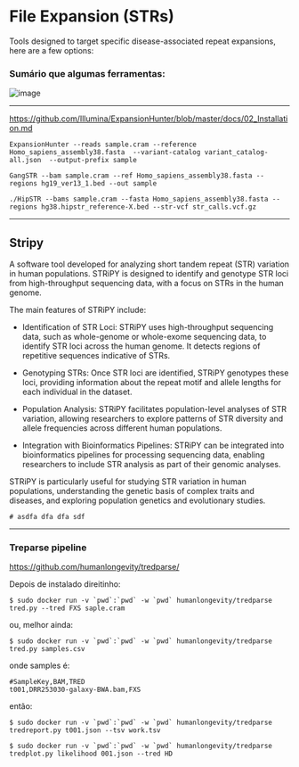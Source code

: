 # File Expansion (STRs)

Tools designed to target specific disease-associated repeat expansions, here are a few options:

### Sumário que algumas ferramentas:

![image](https://github.com/vergani/BioInfo/assets/35334365/8a43286d-6dac-4264-9578-6f2d746e8041)

---

https://github.com/Illumina/ExpansionHunter/blob/master/docs/02_Installation.md

```
ExpansionHunter --reads sample.cram --reference Homo_sapiens_assembly38.fasta  --variant-catalog variant_catalog-all.json  --output-prefix sample
```
```
GangSTR --bam sample.cram --ref Homo_sapiens_assembly38.fasta --regions hg19_ver13_1.bed --out sample
```
```
./HipSTR --bams sample.cram --fasta Homo_sapiens_assembly38.fasta --regions hg38.hipstr_reference-X.bed --str-vcf str_calls.vcf.gz
```

---

## Stripy
A software tool developed for analyzing short tandem repeat (STR) variation in human populations. STRiPY is designed to identify and genotype STR loci from high-throughput sequencing data, with a focus on STRs in the human genome.

The main features of STRiPY include:

- Identification of STR Loci: STRiPY uses high-throughput sequencing data, such as whole-genome or whole-exome sequencing data, to identify STR loci across the human genome. It detects regions of repetitive sequences indicative of STRs.

- Genotyping STRs: Once STR loci are identified, STRiPY genotypes these loci, providing information about the repeat motif and allele lengths for each individual in the dataset.

- Population Analysis: STRiPY facilitates population-level analyses of STR variation, allowing researchers to explore patterns of STR diversity and allele frequencies across different human populations.

- Integration with Bioinformatics Pipelines: STRiPY can be integrated into bioinformatics pipelines for processing sequencing data, enabling researchers to include STR analysis as part of their genomic analyses.

STRiPY is particularly useful for studying STR variation in human populations, understanding the genetic basis of complex traits and diseases, and exploring population genetics and evolutionary studies.

    # asdfa dfa dfa sdf 

---

### Treparse pipeline
https://github.com/humanlongevity/tredparse/

Depois de instalado direitinho:
```
$ sudo docker run -v `pwd`:`pwd` -w `pwd` humanlongevity/tredparse tred.py --tred FXS saple.cram
```
ou, melhor ainda:
```
$ sudo docker run -v `pwd`:`pwd` -w `pwd` humanlongevity/tredparse tred.py samples.csv
```

onde samples é:
```
#SampleKey,BAM,TRED
t001,DRR253030-galaxy-BWA.bam,FXS
```

então:
```
$ sudo docker run -v `pwd`:`pwd` -w `pwd` humanlongevity/tredparse tredreport.py t001.json --tsv work.tsv
```
```
$ sudo docker run -v `pwd`:`pwd` -w `pwd` humanlongevity/tredparse tredplot.py likelihood 001.json --tred HD
```
